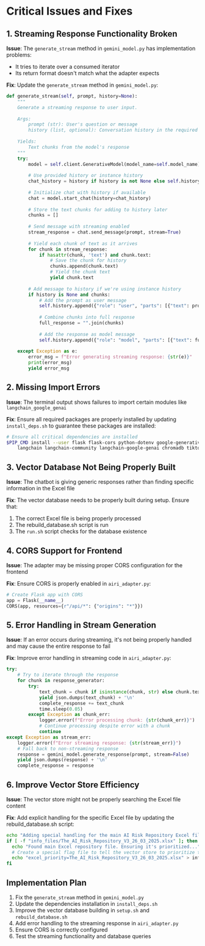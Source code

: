 # Critical Issues and Fixes

## 1. Streaming Response Functionality Broken

**Issue**: The `generate_stream` method in `gemini_model.py` has implementation problems:
   - It tries to iterate over a consumed iterator
   - Its return format doesn't match what the adapter expects

**Fix**: Update the `generate_stream` method in `gemini_model.py`:

```python
def generate_stream(self, prompt, history=None):
    """
    Generate a streaming response to user input.
    
    Args:
        prompt (str): User's question or message
        history (list, optional): Conversation history in the required format
        
    Yields:
        Text chunks from the model's response
    """
    try:
        model = self.client.GenerativeModel(model_name=self.model_name)
        
        # Use provided history or instance history
        chat_history = history if history is not None else self.history
        
        # Initialize chat with history if available
        chat = model.start_chat(history=chat_history)
        
        # Store the text chunks for adding to history later
        chunks = []
        
        # Send message with streaming enabled
        stream_response = chat.send_message(prompt, stream=True)
        
        # Yield each chunk of text as it arrives
        for chunk in stream_response:
            if hasattr(chunk, 'text') and chunk.text:
                # Save the chunk for history
                chunks.append(chunk.text)
                # Yield the chunk text
                yield chunk.text
        
        # Add message to history if we're using instance history
        if history is None and chunks:
            # Add the prompt as user message
            self.history.append({"role": "user", "parts": [{"text": prompt}]})
            
            # Combine chunks into full response
            full_response = "".join(chunks)
            
            # Add the response as model message
            self.history.append({"role": "model", "parts": [{"text": full_response}]})
            
    except Exception as e:
        error_msg = f"Error generating streaming response: {str(e)}"
        print(error_msg)
        yield error_msg
```

## 2. Missing Import Errors

**Issue**: The terminal output shows failures to import certain modules like `langchain_google_genai`

**Fix**: Ensure all required packages are properly installed by updating `install_deps.sh` to guarantee these packages are installed:

```bash
# Ensure all critical dependencies are installed
$PIP_CMD install --user flask flask-cors python-dotenv google-generativeai \
    langchain langchain-community langchain-google-genai chromadb tiktoken pydantic rank-bm25 pandas openpyxl
```

## 3. Vector Database Not Being Properly Built

**Issue**: The chatbot is giving generic responses rather than finding specific information in the Excel file

**Fix**: The vector database needs to be properly built during setup. Ensure that:

1. The correct Excel file is being properly processed
2. The rebuild_database.sh script is run
3. The `run.sh` script checks for the database existence

## 4. CORS Support for Frontend

**Issue**: The adapter may be missing proper CORS configuration for the frontend

**Fix**: Ensure CORS is properly enabled in `airi_adapter.py`:

```python
# Create Flask app with CORS
app = Flask(__name__)
CORS(app, resources={r"/api/*": {"origins": "*"}})
```

## 5. Error Handling in Stream Generation

**Issue**: If an error occurs during streaming, it's not being properly handled and may cause the entire response to fail

**Fix**: Improve error handling in streaming code in `airi_adapter.py`:

```python
try:
    # Try to iterate through the response
    for chunk in response_generator:
        try:
            text_chunk = chunk if isinstance(chunk, str) else chunk.text if hasattr(chunk, 'text') else str(chunk)
            yield json.dumps(text_chunk) + '\n'
            complete_response += text_chunk
            time.sleep(0.05)
        except Exception as chunk_err:
            logger.error(f"Error processing chunk: {str(chunk_err)}")
            # Continue processing despite error with a chunk
            continue
except Exception as stream_err:
    logger.error(f"Error streaming response: {str(stream_err)}")
    # Fall back to non-streaming response
    response = gemini_model.generate_response(prompt, stream=False)
    yield json.dumps(response) + '\n'
    complete_response = response
```

## 6. Improve Vector Store Efficiency

**Issue**: The vector store might not be properly searching the Excel file content

**Fix**: Add explicit handling for the specific Excel file by updating the rebuild_database.sh script:

```bash
echo "Adding special handling for the main AI Risk Repository Excel file..."
if [ -f "info_files/The_AI_Risk_Repository_V3_26_03_2025.xlsx" ]; then
  echo "Found main Excel repository file. Ensuring it's prioritized..."
  # Create a special flag file to tell the vector store to prioritize this file
  echo "excel_priority=The_AI_Risk_Repository_V3_26_03_2025.xlsx" > info_files/.repository_config
fi
```

## Implementation Plan

1. Fix the `generate_stream` method in `gemini_model.py`
2. Update the dependencies installation in `install_deps.sh`
3. Improve the vector database building in `setup.sh` and `rebuild_database.sh` 
4. Add error handling to the streaming response in `airi_adapter.py`
5. Ensure CORS is correctly configured
6. Test the streaming functionality and database queries